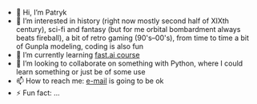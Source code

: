 - 👋 Hi, I’m Patryk  
- 👀 I’m interested in history (right now mostly second half of XIXth century), sci-fi and fantasy (but for me orbital bombardment always beats fireball), a bit of retro gaming (90's–00's), from time to time a bit of Gunpla modeling, coding is also fun
- 🌱 I’m currently learning [fast.ai course](https://course.fast.ai)
- 💞️ I’m looking to collaborate on something with Python, where I could learn something or just be of some use
- 📫 How to reach me: [e-mail](suchodolskipatryk@gmail.com) is going to be ok 
- ⚡ Fun fact: ...

<!---
suchy-p/suchy-p is a ✨ special ✨ repository because its `README.md` (this file) appears on your GitHub profile.
You can click the Preview link to take a look at your changes.
--->
